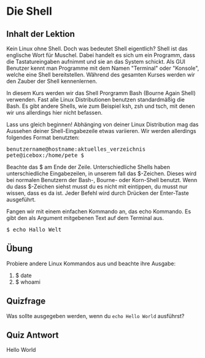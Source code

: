 # Die Shell

## Inhalt der Lektion

Kein Linux ohne Shell. Doch was bedeutet Shell eigentlich? Shell ist das englische Wort für Muschel. Dabei handelt es sich um ein Programm, dass die Tastatureingaben aufnimmt und sie an das System schickt. Als GUI Benutzer kennt man Programme mit dem Namen "Terminal" oder "Konsole", welche eine Shell bereitstellen. Während des gesamten Kurses werden wir den Zauber der Shell kennenlernen.

In diesem Kurs werden wir das Shell Prorgramm Bash (Bourne Again Shell) verwenden. Fast alle Linux Distributionen benutzen standardmäßig die Bash. Es gibt andere Shells, wie zum Beispiel ksh, zsh und tsch, mit denen wir uns allerdings hier nicht befassen.

Lass uns gleich beginnen! Abhänging von deiner Linux Distribution mag das Aussehen deiner Shell-Eingabezeile etwas variieren. Wir werden allerdings folgendes Format benutzten:

<pre>benutzername@hostname:aktuelles_verzeichnis
pete@icebox:/home/pete $</pre>

Beachte das $ am Ende der Zeile. Unterschiedliche Shells haben unterschiedliche Eingabezeilen, in unserem fall das $-Zeichen. Dieses wird bei normalen Benutzern der Bash-, Bourne- oder Korn-Shell benutzt. Wenn du dass $-Zeichen siehst musst du es nicht mit eintippen, du musst nur wissen, dass es da ist. Jeder Befehl wird durch Drücken der Enter-Taste ausgeführt.

Fangen wir mit einem einfachen Kommando an, das echo Kommando. Es gibt den als Argument mitgebenen Text auf dem Terminal aus.

<pre>$ echo Hallo Welt</pre>

## Übung

Probiere andere Linux Kommandos aus und beachte ihre Ausgabe:

<ol>
<li>$ date</li>
<li>$ whoami</li>
</ol>

## Quizfrage

Was sollte ausgegeben werden, wenn du `echo Hello World` ausführst?

## Quiz Antwort

Hello World
